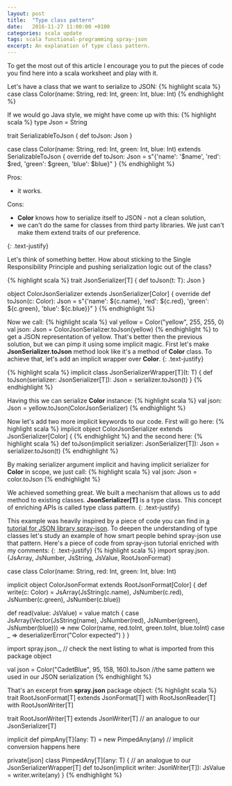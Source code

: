 ```yaml
---
layout: post
title:  "Type class pattern"
date:   2016-11-27 11:00:00 +0100
categories: scala update
tags: scala functional-programming spray-json
excerpt: An explanation of type class pattern.
---
```

To get the most out of this article I encourage you to put the pieces of code you find here into a scala worksheet and play with it.


Let's have a class that we want to serialize to JSON:
{% highlight scala %}
case class Color(name: String, red: Int, green: Int, blue: Int)
{% endhighlight %}

If we would go Java style, we might have come up with this:
{% highlight scala %}
type Json = String

trait SerializableToJson {
  def toJson: Json
}

case class Color(name: String, red: Int, green: Int, blue: Int)
 extends SerializableToJson {
  override def toJson: Json =
    s"{'name': '$name', 'red': $red, 'green': $green, 'blue': $blue}"
}
{% endhighlight %}

Pros:
<ul>
<li> it works. </li>
</ul>
Cons:
<ul>
<li> <b>Color</b> knows how to serialize itself to JSON - not a clean solution, </li>
<li> we can't do the same for classes from third party libraries. We just can't make them extend traits of our preference. </li>
</ul>
{: .text-justify}

Let's think of something better.
How about sticking to the Single Responsibility Principle and pushing serialization logic out of the class?

{% highlight scala %}
trait JsonSerializer[T] {
  def toJson(t: T): Json
}

object ColorJsonSerializer extends JsonSerializer[Color] {
  override def toJson(c: Color): Json =
    s"{'name': ${c.name}, 'red': ${c.red}, 'green': ${c.green}, 'blue': ${c.blue}}"
}
{% endhighlight %}

Now we call:
{% highlight scala %}
val yellow = Color("yellow", 255, 255, 0)
val json: Json = ColorJsonSerializer.toJson(yellow)
{% endhighlight %}
to get a JSON representation of yellow.
That's better then the previous solution, but we can pimp it using some implicit magic.
First let's make **JsonSerializer.toJson** method look like it's a method of **Color** class.
To achieve that, let's add an implicit wrapper over **Color**.
{: .text-justify}

{% highlight scala %}
implicit class JsonSerializerWrapper[T](t: T) {
  def toJson(serializer: JsonSerializer[T]): Json = serializer.toJson(t)
}
{% endhighlight %}

Having this we can serialize **Color** instance:
{% highlight scala %}
val json: Json = yellow.toJson(ColorJsonSerializer)
{% endhighlight %}

Now let's add two more implicit keywords to our code. First will go here:
{% highlight scala %}
implicit object ColorJsonSerializer extends JsonSerializer[Color] {
{% endhighlight %}
and the second here:
{% highlight scala %}
def toJson(implicit serializer: JsonSerializer[T]): Json = serializer.toJson(t)
{% endhighlight %}

By making serializer argument implicit and having implicit serializer for **Color** in scope, we just call:
{% highlight scala %}
val json: Json = color.toJson
{% endhighlight %}

We achieved something great.
We built a mechanism that allows us to add method to existing classes.
**JsonSerializer[T]** is a type class.
This concept of enriching APIs is called type class pattern.
{: .text-justify}

This example was heavily inspired by a piece of code you can find in [a tutorial for JSON library spray-json][spray-type-classes].
To deepen the understanding of type classes let's study an example of how smart people behind spray-json use that pattern.
Here's a piece of code from spray-json tutorial enriched with my comments:
{: .text-justify}
{% highlight scala %}
import spray.json.{JsArray, JsNumber, JsString, JsValue, RootJsonFormat}

case class Color(name: String, red: Int, green: Int, blue: Int)

implicit object ColorJsonFormat extends RootJsonFormat[Color] {
  def write(c: Color) = JsArray(JsString(c.name), JsNumber(c.red), JsNumber(c.green), JsNumber(c.blue))

  def read(value: JsValue) = value match {
    case JsArray(Vector(JsString(name), JsNumber(red), JsNumber(green), JsNumber(blue))) =>
      new Color(name, red.toInt, green.toInt, blue.toInt)
    case _ => deserializerError("Color expected")
   }
}

import spray.json._ // check the next listing to what is imported from this package object

val json = Color("CadetBlue", 95, 158, 160).toJson //the same pattern we used in our JSON serialization
{% endhighlight %}

That's an excerpt from **spray.json** package object:
{% highlight scala %}
trait RootJsonFormat[T] extends JsonFormat[T] with RootJsonReader[T] with RootJsonWriter[T]

trait RootJsonWriter[T] extends JsonWriter[T] // an analogue to our JsonSerializer[T]

implicit def pimpAny[T](any: T) = new PimpedAny(any) // implicit conversion happens here

private[json] class PimpedAny[T](any: T) { // an analogue to our JsonSerializerWrapper[T]
    def toJson(implicit writer: JsonWriter[T]): JsValue = writer.write(any)
}
{% endhighlight %}

[spray-type-classes]: https://github.com/spray/spray-json
